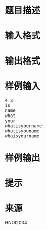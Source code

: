 

# 题目描述



# 输入格式



# 输出格式



# 样例输入


<pre>4 3
is
name
what
your
whatisyourname
whatisyouname
whaisyourname
</pre>

# 样例输出



# 提示



# 来源


<p>
HNOI2004
</p>
